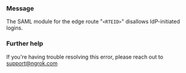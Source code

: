 
### Message
The SAML module for the edge route "<code>&lt;RTEID&gt;</code>" disallows IdP-initiated logins.

### Further help
If you're having trouble resolving this error, please reach out to [support@ngrok.com](mailto:support@ngrok.com?subject=Help%20with%20ERR_NGROK_5317)


